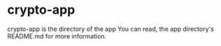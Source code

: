 # crypto-app

crypto-app is the directory of the app
You can read, the app directory's README.md for more information.
